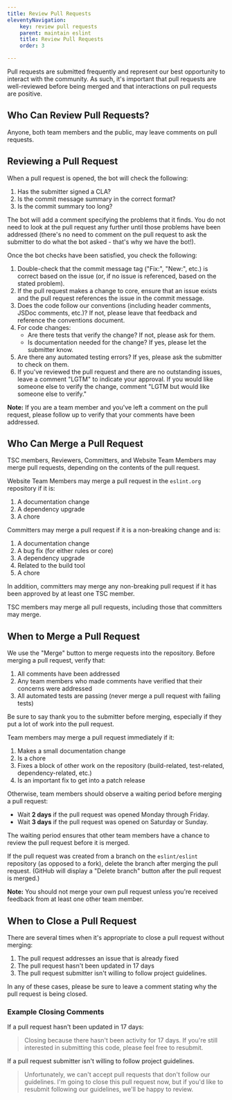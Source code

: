 ```yaml
---
title: Review Pull Requests
eleventyNavigation:
    key: review pull requests
    parent: maintain eslint
    title: Review Pull Requests
    order: 3

---
```


Pull requests are submitted frequently and represent our best opportunity to interact with the community. As such, it's important that pull requests are well-reviewed before being merged and that interactions on pull requests are positive.

## Who Can Review Pull Requests?

Anyone, both team members and the public, may leave comments on pull requests.

## Reviewing a Pull Request

When a pull request is opened, the bot will check the following:

1. Has the submitter signed a CLA?
1. Is the commit message summary in the correct format?
1. Is the commit summary too long?

The bot will add a comment specifying the problems that it finds. You do not need to look at the pull request any further until those problems have been addressed (there's no need to comment on the pull request to ask the submitter to do what the bot asked - that's why we have the bot!).

Once the bot checks have been satisfied, you check the following:

1. Double-check that the commit message tag ("Fix:", "New:", etc.) is correct based on the issue (or, if no issue is referenced, based on the stated problem).
1. If the pull request makes a change to core, ensure that an issue exists and the pull request references the issue in the commit message.
1. Does the code follow our conventions (including header comments, JSDoc comments, etc.)? If not, please leave that feedback and reference the conventions document.
1. For code changes:
    * Are there tests that verify the change? If not, please ask for them.
    * Is documentation needed for the change? If yes, please let the submitter know.
1. Are there any automated testing errors? If yes, please ask the submitter to check on them.
1. If you've reviewed the pull request and there are no outstanding issues, leave a comment "LGTM" to indicate your approval. If you would like someone else to verify the change, comment "LGTM but would like someone else to verify."

**Note:** If you are a team member and you've left a comment on the pull request, please follow up to verify that your comments have been addressed.

## Who Can Merge a Pull Request

TSC members, Reviewers, Committers, and Website Team Members may merge pull requests, depending on the contents of the pull request.

Website Team Members may merge a pull request in the `eslint.org` repository if it is:

1. A documentation change
1. A dependency upgrade
1. A chore

Committers may merge a pull request if it is a non-breaking change and is:

1. A documentation change
1. A bug fix (for either rules or core)
1. A dependency upgrade
1. Related to the build tool
1. A chore

In addition, committers may merge any non-breaking pull request if it has been approved by at least one TSC member.

TSC members may merge all pull requests, including those that committers may merge.

## When to Merge a Pull Request

We use the "Merge" button to merge requests into the repository. Before merging a pull request, verify that:

1. All comments have been addressed
1. Any team members who made comments have verified that their concerns were addressed
1. All automated tests are passing (never merge a pull request with failing tests)

Be sure to say thank you to the submitter before merging, especially if they put a lot of work into the pull request.

Team members may merge a pull request immediately if it:

1. Makes a small documentation change
1. Is a chore
1. Fixes a block of other work on the repository (build-related, test-related, dependency-related, etc.)
1. Is an important fix to get into a patch release

Otherwise, team members should observe a waiting period before merging a pull request:

* Wait **2 days** if the pull request was opened Monday through Friday.
* Wait **3 days** if the pull request was opened on Saturday or Sunday.

The waiting period ensures that other team members have a chance to review the pull request before it is merged.

If the pull request was created from a branch on the `eslint/eslint` repository (as opposed to a fork), delete the branch after merging the pull request. (GitHub will display a "Delete branch" button after the pull request is merged.)

**Note:** You should not merge your own pull request unless you're received feedback from at least one other team member.

## When to Close a Pull Request

There are several times when it's appropriate to close a pull request without merging:

1. The pull request addresses an issue that is already fixed
1. The pull request hasn't been updated in 17 days
1. The pull request submitter isn't willing to follow project guidelines.

In any of these cases, please be sure to leave a comment stating why the pull request is being closed.

### Example Closing Comments

If a pull request hasn't been updated in 17 days:

> Closing because there hasn't been activity for 17 days. If you're still interested in submitting this code, please feel free to resubmit.

If a pull request submitter isn't willing to follow project guidelines.

> Unfortunately, we can't accept pull requests that don't follow our guidelines. I'm going to close this pull request now, but if you'd like to resubmit following our guidelines, we'll be happy to review.

